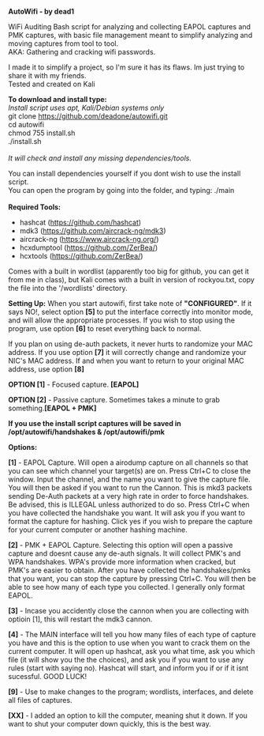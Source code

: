 <b>AutoWifi - by dead1</b>

WiFi Auditing
Bash script for analyzing and collecting EAPOL captures and PMK captures, with basic
file management meant to simplify analyzing
and moving captures from tool to tool.<br>
AKA: Gathering and cracking wifi passwords.

I made it to simplify a project, so I'm sure it has its flaws.
Im just trying to share it with my friends.<br>
Tested and created on Kali<br>

<b>To download and install type:</b><br>
<i>Install script uses apt, Kali/Debian systems only</i> <br>
git clone https://github.com/deadone/autowifi.git<br>
cd autowifi<br>
chmod 755 install.sh<br>
./install.sh<br><br>
<i>It will check and install any missing dependencies/tools.<br></i>

You can install dependencies yourself if you dont wish to use the install script.<br>
You can open the program by going into the folder, and typing: ./main<br><br>
<b>Required Tools:</b> 
* hashcat (https://github.com/hashcat)
* mdk3 (https://github.com/aircrack-ng/mdk3)
* aircrack-ng (https://www.aircrack-ng.org/)
* hcxdumptool (https://github.com/ZerBea/)
* hcxtools (https://github.com/ZerBea/)

Comes with a built in wordlist (apparently too big for github, you
can get it from me in class), but Kali comes with a built in version of
rockyou.txt, copy the file into the '/wordlists' directory.

<b>Setting Up:</b>
When you start autowifi, first take note of <b>"CONFIGURED"</b>. If
it says NO!, select option <b>[5]</b> to put the interface correctly
into monitor mode, and will allow the appropriate processes. If
you wish to stop using the program, use option <b>[6]</b> to reset
everything back to normal. 

If you plan on using de-auth packets, it never hurts to randomize your 
MAC address. If you use option <b>[7]</b> it will correctly change and 
randomize your NIC's MAC address. If and when you want to return to 
your original MAC address, use option <b>[8]</b>

<b>OPTION [1]</b> - Focused capture. <b>[EAPOL]</b>

<b>OPTION [2]</b> - Passive capture. Sometimes takes a minute to grab something.<b>[EAPOL + PMK]</b>

<b>If you use the install script captures will be saved in /opt/autowifi/handshakes & /opt/autowifi/pmk</b>

<b>Options:</b>

<b>[1]</b> - EAPOL Capture. Will open a airodump capture on all channels
   so that you can see which channel your target(s) are on. Press 
   Ctrl+C to close the window. Input the channel, and the name you
   want to give the capture file. You will then be asked if you want 
   to run the Cannon. This is mkd3 packets sending De-Auth packets at
   a very high rate in order to force handshakes. Be advised, this is 
   ILLEGAL unless authorized to do so. Press Ctrl+C when you have collected
   the handshake you want. It will ask you if you want to format the capture
   for hashing. Click yes if you wish to prepare the capture for your current
   computer or another hashing machine.

 <b>[2]</b> - PMK + EAPOL Capture. Selecting this option will open a passive capture
   and doesnt cause any de-auth signals. It will collect PMK's and WPA handshakes.
   WPA's provide more information when cracked, but PMK's are easier to obtain. After
   you have collected the handshakes/pmks that you want, you can stop the capture
   by pressing Ctrl+C. You will then be able to see how many of each type you collected.
   I generally only format EAPOL.

 <b>[3]</b> - Incase you accidently close the cannon when you are collecting with optioin [1],
   this will restart the mdk3 cannon.

 <b>[4]</b> - The MAIN interface will tell you how many files of each type of capture you have
   and this is the option to use when you want to crack them on the current computer. It
   will open up hashcat, ask you what time, ask you which file (it will show you the
   the choices), and ask you if you want to use any rules (start with saying no).
   Hashcat will start, and inform you if or if it isnt sucessful. GOOD LUCK!
   
 <b>[9]</b> - Use to make changes to the program; wordlists, interfaces, and delete all 
   files of captures.

 <b>[XX]</b> - I added an option to kill the computer, meaning shut it down. If you
   want to shut your computer down quickly, this is the best way.
